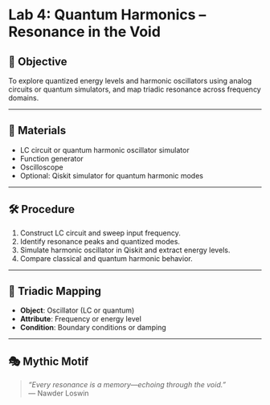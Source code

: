 # Lab 4: Quantum Harmonics – Resonance in the Void

## 🧭 Objective
To explore quantized energy levels and harmonic oscillators using analog circuits or quantum simulators, and map triadic resonance across frequency domains.

---

## 🧪 Materials

- LC circuit or quantum harmonic oscillator simulator
- Function generator
- Oscilloscope
- Optional: Qiskit simulator for quantum harmonic modes

---

## 🛠️ Procedure

1. Construct LC circuit and sweep input frequency.
2. Identify resonance peaks and quantized modes.
3. Simulate harmonic oscillator in Qiskit and extract energy levels.
4. Compare classical and quantum harmonic behavior.

---

## 📐 Triadic Mapping

- **Object**: Oscillator (LC or quantum)
- **Attribute**: Frequency or energy level
- **Condition**: Boundary conditions or damping

---

## 🎭 Mythic Motif

> *“Every resonance is a memory—echoing through the void.”*  
> — Nawder Loswin
